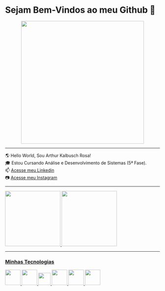 # Sejam Bem-Vindos ao meu Github 👋

<center><img src= "https://media.tenor.com/i3lImBg2UEQAAAAM/scaler-create-impact.gif"
width=400px></center>

---
🌎 Hello World, Sou Arthur Kalbusch Rosa! <br>
🎓 Estou Cursando Análise e Desenvolvimento de Sistemas (5ª Fase). <br>
📫 [Acesse meu Linkedin](https://www.linkedin.com/in/arthurkalbuschrosa/)<br>
📷 [Acesse meu Instagram](https://www.instagram.com/arthur.kr_/)<br>

---

 <div>
   <a href="https://github.com/Arthurrosa1">
   <img height="180em" src="https://github-readme-stats.vercel.app/api?username=Arthurrosa1&show_icons=true&theme=tokyonight&include_all_commits=true&count_private=true"/>
   <img height="180em" src="https://github-readme-stats.vercel.app/api/top-langs/?username=Arthurrosa1&layout=compact&langs_count=6&theme=tokyonight"/>
</div>

----

 ### Minhas Tecnologias
 <p align="left">
 <img src="https://cdn.jsdelivr.net/gh/devicons/devicon@latest/icons/html5/html5-plain-wordmark.svg" width=50px>
 <img src="https://cdn.jsdelivr.net/gh/devicons/devicon@latest/icons/css3/css3-plain-wordmark.svg" width=50px>
 <img src="https://cdn.jsdelivr.net/gh/devicons/devicon@latest/icons/javascript/javascript-plain.svg" width=40px>
 <img src="https://cdn.jsdelivr.net/gh/devicons/devicon@latest/icons/python/python-original-wordmark.svg" width=50px>
 <img src="https://cdn.jsdelivr.net/gh/devicons/devicon@latest/icons/postgresql/postgresql-plain-wordmark.svg" width=50px>
 <img src="https://cdn.jsdelivr.net/gh/devicons/devicon@latest/icons/wordpress/wordpress-plain-wordmark.svg" width=50px>
</p>